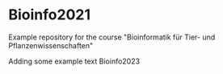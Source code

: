 # Bioinfo2021
Example repository for the course "Bioinformatik für Tier- und Pflanzenwissenschaften" 

Adding some example text
Bioinfo2023
